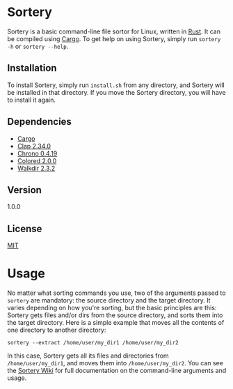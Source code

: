 <h1>Sortery</h1>

Sortery is a basic command-line file sortor for Linux, written in [Rust](https://github.com/rust-lang/rust). It can be compiled using [Cargo](https://github.com/rust-lang/cargo). To get help on using Sortery, simply run `sortery -h` or `sortery --help`.

<h2>Installation</h2>

To install Sortery, simply run `install.sh` from any directory, and Sortery will be installed in that directory. If you move the Sortery
directory, you will have to install it again.

<h2>Dependencies</h2>
<ul>
  <li>
    <a href="https://crates.io/crates/cargo">Cargo</a>
  </li>
  <li>
    <a href="https://crates.io/crates/clap">Clap 2.34.0</a>
  </li>
  <li>
    <a href="https://crates.io/crates/chrono/0.4.19">Chrono 0.4.19</a>
  </li>
  <li>
    <a href="https://crates.io/crates/colored">Colored 2.0.0</a>
  </li>
  <li>
    <a href="https://crates.io/crates/walkdir">Walkdir 2.3.2</a>
  </li>
</ul>

<h2>Version</h2>

1.0.0

<h2>License</h2>

[MIT](https://github.com/SamMatzko/Sortery/blob/master/LICENSE-MIT.txt)

<h1>Usage</h1>

No matter what sorting commands you use, two of the arguments passed to `sortery` are mandatory: the source directory and the target directory. It varies depending on how you're sorting, but the basic principles are this: Sortery gets files and/or dirs from the source directory, and sorts them into the target directory. Here is a simple example that moves all the contents of one directory to another directory:

```
sortery --extract /home/user/my_dir1 /home/user/my_dir2
```

In this case, Sortery gets all its files and directories from `/home/user/my_dir1`, and moves them into `/home/user/my_dir2`. You can see the [Sortery Wiki](https://github.com/SamMatzko/Sortery/wiki) for full documentation on the command-line arguments and usage.
